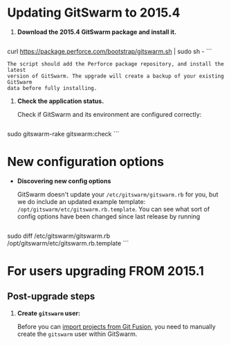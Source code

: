 # Updating GitSwarm to 2015.4

1.  **Download the 2015.4 GitSwarm package and install it.**


    ```
curl https://package.perforce.com/bootstrap/gitswarm.sh | sudo sh -
    ```

    The script should add the Perforce package repository, and install the latest
    version of GitSwarm. The upgrade will create a backup of your existing GitSwarm
    data before fully installing.

1.  **Check the application status.**

    Check if GitSwarm and its environment are configured correctly:
    ```
sudo gitswarm-rake gitswarm:check
    ```

# New configuration options

*  **Discovering new config options**

    GitSwarm doesn't update your `/etc/gitswarm/gitswarm.rb` for you, but we do include an updated example template:
    `/opt/gitswarm/etc/gitswarm.rb.template`. You can see what sort of config options have been changed since last
    release by running
    ```
sudo diff /etc/gitswarm/gitswarm.rb /opt/gitswarm/etc/gitswarm.rb.template
    ```

# For users upgrading FROM 2015.1

## Post-upgrade steps

1.  **Create `gitswarm` user:**

    Before you can [import projects from Git
    Fusion](../workflow/importing/import_from_gitfusion.md), you need to
    manually create the `gitswarm` user within GitSwarm.
